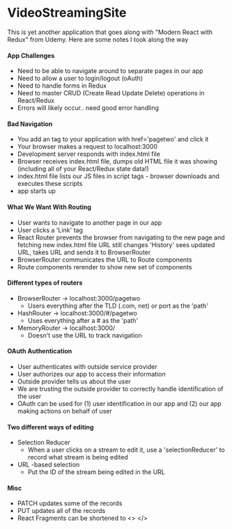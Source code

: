 # VideoStreamingSite

This is yet another application that goes along with "Modern React with Redux" from Udemy. Here are some notes I took along the way

#### App Challenges

- Need to be able to navigate around to separate pages in our app
- Need to allow a user to login/logout (oAuth)
- Need to handle forms in Redux
- Need to master CRUD (Create Read Update Delete) operations in React/Redux
- Errors will likely occur.. need good error handling

#### Bad Navigation

- You add an <a/> tag to your application with href='pagetwo' and click it
- Your browser makes a request to localhost:3000
- Development server responds with index.html file
- Browser receives index.html file, dumps old HTML file it was showing (including all of your React/Redux state data!)
- index.html file lists our JS files in script tags - browser downloads and executes these scripts
- app starts up

#### What We Want With Routing

- User wants to navigate to another page in our app
- User clicks a 'Link' tag
- React Router prevents the browser from navigating to the new page and fetching new index.html file
  URL still changes
  'History' sees updated URL, takes URL and sends it to BrowserRouter
- BrowserRouter communicates the URL to Route components
- Route components rerender to show new set of components

#### Different types of routers

- BrowserRouter -> localhost:3000/pagetwo
  - Users everything after the TLD (.com, net) or port as the 'path'
- HashRouter -> localhost:3000/#/pagetwo
  - Uses everything after a # as the 'path'
- MemoryRouter -> localhost:3000/
  - Doesn't use the URL to track navigation

#### OAuth Authentication

- User authenticates with outside service provider
- User authorizes our app to access their information
- Outside provider tells us about the user
- We are trusting the outside provider to correctly handle identification of the user
- OAuth can be used for (1) user identification in our app and (2) our app making actions on behalf of user

#### Two different ways of editing

- Selection Reducer
  - When a user clicks on a stream to edit it, use a 'selectionReducer' to record what stream is being edited
- URL -based selection
  - Put the ID of the stream being edited in the URL

#### Misc

- PATCH updates some of the records
- PUT updates all of the records
- React Fragments can be shortened to <> </>
